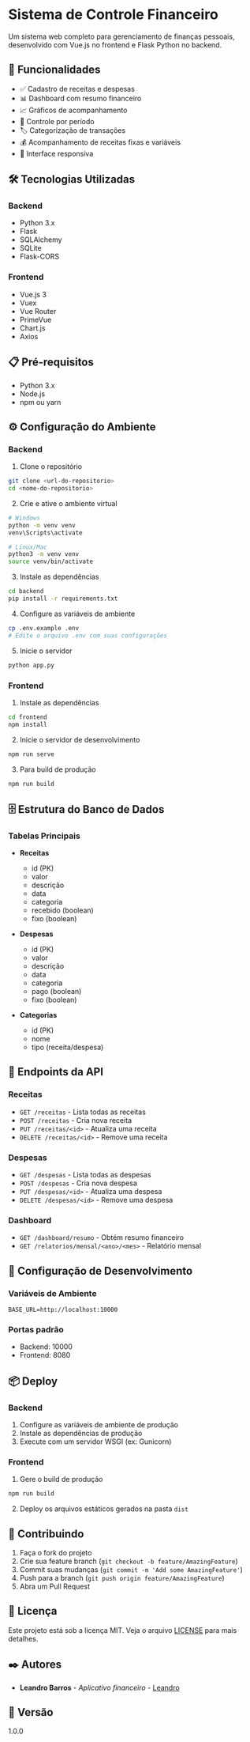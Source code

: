 # Sistema de Controle Financeiro

Um sistema web completo para gerenciamento de finanças pessoais, desenvolvido com Vue.js no frontend e Flask Python no backend.

## 🚀 Funcionalidades

- ✅ Cadastro de receitas e despesas
- 📊 Dashboard com resumo financeiro
- 📈 Gráficos de acompanhamento
- 📅 Controle por período
- 🏷️ Categorização de transações
- 💰 Acompanhamento de receitas fixas e variáveis
- 📱 Interface responsiva

## 🛠️ Tecnologias Utilizadas

### Backend
- Python 3.x
- Flask
- SQLAlchemy
- SQLite
- Flask-CORS

### Frontend
- Vue.js 3
- Vuex
- Vue Router
- PrimeVue
- Chart.js
- Axios

## 📋 Pré-requisitos

- Python 3.x
- Node.js
- npm ou yarn

## ⚙️ Configuração do Ambiente

### Backend

1. Clone o repositório
```bash
git clone <url-do-repositorio>
cd <nome-do-repositorio>
```

2. Crie e ative o ambiente virtual
```bash
# Windows
python -m venv venv
venv\Scripts\activate

# Linux/Mac
python3 -m venv venv
source venv/bin/activate
```

3. Instale as dependências
```bash
cd backend
pip install -r requirements.txt
```

4. Configure as variáveis de ambiente
```bash
cp .env.example .env
# Edite o arquivo .env com suas configurações
```

5. Inicie o servidor
```bash
python app.py
```

### Frontend

1. Instale as dependências
```bash
cd frontend
npm install
```

2. Inicie o servidor de desenvolvimento
```bash
npm run serve
```

3. Para build de produção
```bash
npm run build
```

## 🗄️ Estrutura do Banco de Dados

### Tabelas Principais

- **Receitas**
  - id (PK)
  - valor
  - descrição
  - data
  - categoria
  - recebido (boolean)
  - fixo (boolean)

- **Despesas**
  - id (PK)
  - valor
  - descrição
  - data
  - categoria
  - pago (boolean)
  - fixo (boolean)

- **Categorias**
  - id (PK)
  - nome
  - tipo (receita/despesa)

## 📱 Endpoints da API

### Receitas
- `GET /receitas` - Lista todas as receitas
- `POST /receitas` - Cria nova receita
- `PUT /receitas/<id>` - Atualiza uma receita
- `DELETE /receitas/<id>` - Remove uma receita

### Despesas
- `GET /despesas` - Lista todas as despesas
- `POST /despesas` - Cria nova despesa
- `PUT /despesas/<id>` - Atualiza uma despesa
- `DELETE /despesas/<id>` - Remove uma despesa

### Dashboard
- `GET /dashboard/resumo` - Obtém resumo financeiro
- `GET /relatorios/mensal/<ano>/<mes>` - Relatório mensal

## 🔧 Configuração de Desenvolvimento

### Variáveis de Ambiente

```env
BASE_URL=http://localhost:10000
```

### Portas padrão
- Backend: 10000
- Frontend: 8080

## 📦 Deploy

### Backend
1. Configure as variáveis de ambiente de produção
2. Instale as dependências de produção
3. Execute com um servidor WSGI (ex: Gunicorn)

### Frontend
1. Gere o build de produção
```bash
npm run build
```
2. Deploy os arquivos estáticos gerados na pasta `dist`

## 🤝 Contribuindo

1. Faça o fork do projeto
2. Crie sua feature branch (`git checkout -b feature/AmazingFeature`)
3. Commit suas mudanças (`git commit -m 'Add some AmazingFeature'`)
4. Push para a branch (`git push origin feature/AmazingFeature`)
5. Abra um Pull Request

## 📝 Licença

Este projeto está sob a licença MIT. Veja o arquivo [LICENSE](LICENSE) para mais detalhes.

## ✒️ Autores

* **Leandro Barros** - *Aplicativo financeiro* - [Leandro](https://github.com/L34NDP0)

## 📄 Versão

1.0.0